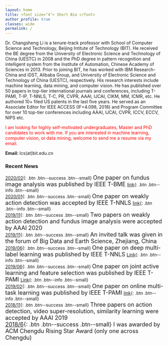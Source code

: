 ```yaml
---
layout: home
title: <font size="4"> Short Bio </font>
author_profile: true
classes: wide
permalink: /
---
```


Dr. Changsheng Li is a tenure-track professor with School of Computer Science and Technology, Beijing Intitute of Technology (BIT). He received the BE degree from the University of Electronic Science and Technology of China (UESTC) in 2008 and the PhD degree  in pattern recognition and intelligent system from the Institute of Automation, Chinese Academy of Sciences in 2013. Prior to joining BIT, he has worked with IBM Research-China and iDST, Alibaba Group, and University of Electronic Science and Technology of China (UESTC), respectively. His research interests include machine learning, data mining, and computer vision. He has published over 50 papers in top-tier international journals and conferences, including T-PAMI, T-IP, T-NNLS, T-C, PR, CVPR, AAAI, IJCAI, CIKM, MM, ICMR, etc. He authored 10+ filed US patents in the last five years. 
He served as an Associate Editor for IEEE ACCESS (IF=4.098, 2018) and Program Committee for over 10 top-tier conferences including AAAI, IJCAI, CVPR, ICCV, ECCV, NIPS etc. 


<font color="red"> I am looking for highly self-motivated undergraduates, Master and PhD candidates to work with me.
If you are interested in machine learning, computer vision, or data mining, welcome to send me a resume via my email.</font>

**Email:** lcs(at)bit.edu.cn


### Recent News
[2020/02](#link){: .btn .btn--success .btn--small} <font size="4">
One paper on fundus image analysis was published by IEEE T-BME </font> [link](https://ieeexplore.ieee.org/document/8698800){: .btn .btn--info .btn--small}<br>
[2020/01](#link){: .btn .btn--success .btn--small} <font size="4">
One paper on weakly action detection was accepted by IEEE T-NNLS </font> [link](https://ieeexplore.ieee.org/document/8967204/){: .btn .btn--info .btn--small}<br>
[2019/11](#link){: .btn .btn--success .btn--small} <font size="4">Two papers on weakly action detection and fundus image analysis were accepted by AAAI 2020 </font> <br>
[2019/11](#link){: .btn .btn--success .btn--small} <font size="4"> An invited talk was given in the forum of Big Data and Earth Science, Zhejiang, China</font> <br>
[2019/06](#link){: .btn .btn--success .btn--small} <font size="4">
One paper on deep multi-label learning was published by IEEE T-NNLS </font> [Link](https://ieeexplore.ieee.org/document/8766125){: .btn .btn--info .btn--small} <br>
[2019/06](#link){: .btn .btn--success .btn--small} <font size="4">
One paper on joint active learning and feature selection was published by IEEE T-PAMI </font> [Link](https://ieeexplore.ieee.org/document/8367893){: .btn .btn--info .btn--small} <br>
[2019/02](#link){: .btn .btn--success .btn--small} <font size="4">One paper on online multi-task learning was published by IEEE T-PAMI </font> [link](https://ieeexplore.ieee.org/document/8260965){: .btn .btn--info .btn--small} <br>
[2018/11](#link){: .btn .btn--success .btn--small} <font size="4">Three papers on action detection, video super-resolution,  similarity learning were accepted by AAAI 2019<br>
[2018/6](#link){: .btn .btn--success .btn--small} <font size="4">I was awarded by ACM Chengdu Rising Star Award (only one across Chengdu)
